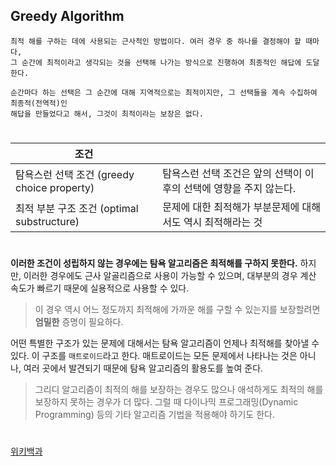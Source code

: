 ## Greedy Algorithm


```
최적 해를 구하는 데에 사용되는 근사적인 방법이다. 여러 경우 중 하나를 결정해야 할 때마다,
그 순간에 최적이라고 생각되는 것을 선택해 나가는 방식으로 진행하여 최종적인 해답에 도달한다.

순간마다 하는 선택은 그 순간에 대해 지역적으로는 최적이지만, 그 선택들을 계속 수집하여 최종적(전역적)인
해답을 만들었다고 해서, 그것이 최적이라는 보장은 없다. 
```

#
  
| 조건  | |
|-------|--------|
|탐욕스런 선택 조건 (greedy choice property)| 탐욕스런 선택 조건은 앞의 선택이 이후의 선택에 영향을 주지 않는다. |
|최적 부분 구조 조건 (optimal substructure) | 문제에 대한 최적해가 부분문제에 대해서도 역시 최적해라는 것 |

#


**이러한 조건이 성립하지 않는 경우에는 탐욕 알고리즘은 최적해를 구하지 못한다.**
하지만, 이러한 경우에도 근사 알골리즘으로 사용이 가능할 수 있으며, 대부분의 경우 계산 속도가 빠르기 
때문에 실용적으로 사용할 수 있다. 

> 이 경우 역시 어느 정도까지 최적해에 가까운 해를 구할 수 있는지를 보장할려면 **엄밀한** 증명이 필요하다.

어떤 특별한 구조가 있는 문제에 대해서는 탐욕 알고리즘이 언제나 최적해를 찾아낼 수 있다. 
이 구조를 `매트로이드`라고 한다.
매트로이드는 모든 문제에서 나타나는 것은 아니나, 여러 곳에서 발견되기 때문에 탐욕 알고리즘의 활용도를 높여 준다.

> 그리디 알고리즘이 최적의 해를 보장하는 경우도 많으나 애석하게도 최적의 해를 보장하지 못하는 경우가 더 많다.
그럴 때 다이나믹 프로그래밍(Dynamic Programming) 등의 기타 알고리즘 기법을 적용해야 하기도 한다.

#

[위키백과](https://ko.wikipedia.org/wiki/%ED%83%90%EC%9A%95_%EC%95%8C%EA%B3%A0%EB%A6%AC%EC%A6%98)
